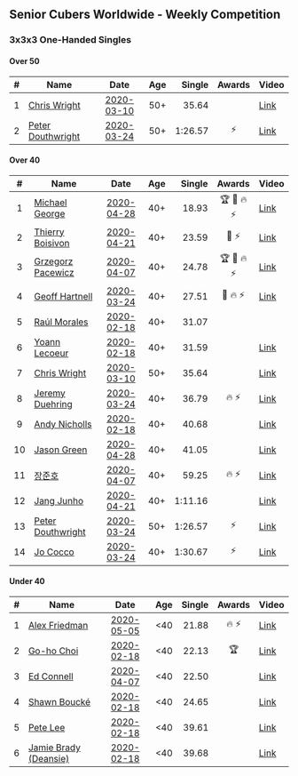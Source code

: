 ## Senior Cubers Worldwide - Weekly Competition
### 3x3x3 One-Handed Singles

#### Over 50

| # | Name | Date | Age | Single | Awards | Video |
| :--: | -- | :--: | :--: | --: | :--: | -- |
| 1 | [Chris Wright](../persons/chris_wright.md) | [2020-03-10](results/2020-03-10.md) | 50+ | 35.64 |  | [Link](https://www.facebook.com/events/684510792316675/permalink/685546418879779/) |
| 2 | [Peter Douthwright](../persons/peter_douthwright.md) | [2020-03-24](results/2020-03-24.md) | 50+ | 1:26.57 | ⚡ | [Link](https://www.facebook.com/events/212335450005639/permalink/214352896470561/) |

#### Over 40

| # | Name | Date | Age | Single | Awards | Video |
| :--: | -- | :--: | :--: | --: | :--: | -- |
| 1 | [Michael George](../persons/michael_george.md) | [2020-04-28](results/2020-04-28.md) | 40+ | 18.93 | 🏆 🥇 🔥 ⚡ | [Link](https://www.facebook.com/events/535188653858103/permalink/535332343843734/) |
| 2 | [Thierry Boisivon](../persons/thierry_boisivon.md) | [2020-04-21](results/2020-04-21.md) | 40+ | 23.59 | 🥈 ⚡ | [Link](https://www.facebook.com/events/880278499062375/permalink/882003692223189/) |
| 3 | [Grzegorz Pacewicz](../persons/grzegorz_pacewicz.md) | [2020-04-07](results/2020-04-07.md) | 40+ | 24.78 | 🏆 🥇 🔥 ⚡ | [Link](https://www.facebook.com/events/682716079141575/permalink/686891215390728/) |
| 4 | [Geoff Hartnell](../persons/geoff_hartnell.md) | [2020-03-24](results/2020-03-24.md) | 40+ | 27.51 | 🥈 🔥 ⚡ | [Link](https://www.facebook.com/events/212335450005639/permalink/215249939714190/) |
| 5 | [Raúl Morales](../persons/raul_morales.md) | [2020-02-18](results/2020-02-18.md) | 40+ | 31.07 |  | |
| 6 | [Yoann Lecoeur](../persons/yoann_lecoeur.md) | [2020-02-18](results/2020-02-18.md) | 40+ | 31.59 |  | [Link](https://www.facebook.com/events/1618332754973681/permalink/1622459904560966/) |
| 7 | [Chris Wright](../persons/chris_wright.md) | [2020-03-10](results/2020-03-10.md) | 50+ | 35.64 |  | [Link](https://www.facebook.com/events/684510792316675/permalink/685546418879779/) |
| 8 | [Jeremy Duehring](../persons/jeremy_duehring.md) | [2020-03-24](results/2020-03-24.md) | 40+ | 36.79 | 🔥 ⚡ | [Link](https://www.facebook.com/events/212335450005639/permalink/213082393264278/) |
| 9 | [Andy Nicholls](../persons/andy_nicholls.md) | [2020-02-18](results/2020-02-18.md) | 40+ | 40.68 |  | [Link](https://www.facebook.com/events/1618332754973681/permalink/1618697511603872/) |
| 10 | [Jason Green](../persons/jason_green.md) | [2020-04-28](results/2020-04-28.md) | 40+ | 41.05 |  | [Link](https://www.facebook.com/jasongreenbowler/videos/10163336975180425/) |
| 11 | [장준호](../persons/장준호.md) | [2020-04-07](results/2020-04-07.md) | 40+ | 59.25 | 🔥 ⚡ | [Link](https://www.facebook.com/events/682716079141575/permalink/686595828753600/) |
| 12 | [Jang Junho](../persons/jang_junho.md) | [2020-04-21](results/2020-04-21.md) | 40+ | 1:11.16 |  | [Link](https://www.facebook.com/events/880278499062375/permalink/884489028641322/) |
| 13 | [Peter Douthwright](../persons/peter_douthwright.md) | [2020-03-24](results/2020-03-24.md) | 50+ | 1:26.57 | ⚡ | [Link](https://www.facebook.com/events/212335450005639/permalink/214352896470561/) |
| 14 | [Jo Cocco](../persons/jo_cocco.md) | [2020-03-24](results/2020-03-24.md) | 40+ | 1:30.67 | ⚡ | [Link](https://www.facebook.com/events/212335450005639/permalink/216613862911131/) |

#### Under 40

| # | Name | Date | Age | Single | Awards | Video |
| :--: | -- | :--: | :--: | --: | :--: | -- |
| 1 | [Alex Friedman](../persons/alex_friedman.md) | [2020-05-05](results/2020-05-05.md) | <40 | 21.88 | 🔥 ⚡ | [Link](https://www.facebook.com/events/3313106775587396/permalink/3318782515019822/) |
| 2 | [Go-ho Choi](../persons/go-ho_choi.md) | [2020-02-18](results/2020-02-18.md) | <40 | 22.13 | 🏆 | [Link](https://www.facebook.com/events/1618332754973681/permalink/1618631721610451/) |
| 3 | [Ed Connell](../persons/ed_connell.md) | [2020-04-07](results/2020-04-07.md) | <40 | 22.50 |  | [Link](https://www.facebook.com/events/682716079141575/permalink/684177285662121/) |
| 4 | [Shawn Boucké](../persons/shawn_boucke.md) | [2020-02-18](results/2020-02-18.md) | <40 | 24.65 |  | [Link](https://www.facebook.com/events/1618332754973681/permalink/1621909717949318/) |
| 5 | [Pete Lee](../persons/pete_lee.md) | [2020-02-18](results/2020-02-18.md) | <40 | 39.61 |  | [Link](https://www.facebook.com/events/1618332754973681/permalink/1622571537883136/) |
| 6 | [Jamie Brady (Deansie)](../persons/jamie_brady.md) | [2020-02-18](results/2020-02-18.md) | <40 | 39.68 |  | [Link](https://www.facebook.com/events/1618332754973681/permalink/1618918598248430/) |


<!-- Global site tag (gtag.js) - Google Analytics -->
<script async src="https://www.googletagmanager.com/gtag/js?id=UA-86348435-3"></script>
<script>window.dataLayer = window.dataLayer || []; function gtag() {dataLayer.push(arguments);} gtag('js', new Date()); gtag('config', 'UA-86348435-3');</script>
